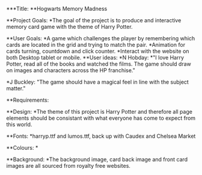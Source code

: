 ***Title:
**Hogwarts Memory Madness

**Project Goals:
*The goal of the project is to produce and interactive memory card game with the theme of Harry Potter.

**User Goals:
*A game which challenges the player by remembering which cards are located in the grid and trying to match the pair.
*Animation for cards turning, countdown and click counter.
*Interact with the website on both Desktop tablet or mobile.
**User ideas:
*N Hobday:
*"I love Harry Potter, read all of the books and watched the films. The game should draw on images and characters across the HP franchise."

*J Buckley:
"The game should have a magical feel in line with the subject matter."

**Requirements:

**Design:
*The theme of this project is Harry Potter and therefore all page elements should be consistant with what everyone has come to expect from this world.

**Fonts:
*harryp.ttf and lumos.ttf, back up with Caudex and Chelsea Market

**Colours:
*

**Background:
*The background image, card back image and front card images are all sourced from royalty free websites.

